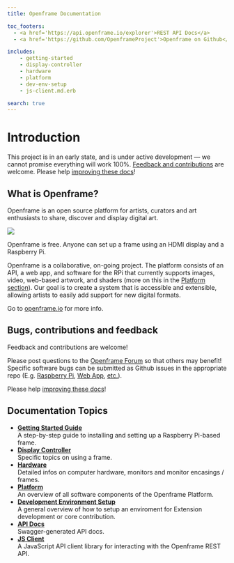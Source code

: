 ```yaml
---
title: Openframe Documentation

toc_footers:
  - <a href='https://api.openframe.io/explorer'>REST API Docs</a>
  - <a href='https://github.com/OpenframeProject'>Openframe on Github</a>

includes:
    - getting-started
    - display-controller
    - hardware
    - platform
    - dev-env-setup
    - js-client.md.erb

search: true
---
```


# Introduction

<aside id="header-notice" class="notice sticky">This project is in an early state, and is under active development — we cannot promise everything will work 100%. <a href="#bugs-contributions-and-feedback">Feedback and contributions</a> are welcome. Please help <a href="https://github.com/OpenframeProject/Openframe-Docs#how-to-contribute">improving these docs</a>!
</aside>

## What is Openframe?

Openframe is an open source platform for artists, curators and art enthusiasts to share, discover and display digital art.

![](https://openframeproject.github.io/img/topbox.jpg)

Openframe is free. Anyone can set up a frame using an HDMI display and a Raspberry Pi.

Openframe is a collaborative, on-going project. The platform consists of an API, a web app, and software for the RPi that currently supports images, video, web-based artwork, and shaders (more on this in the [Platform section](#platform)). Our goal is to create a system that is accessible and extensible, allowing artists to easily add support for new digital formats.

Go to [openframe.io](http://www.openframe.io) for more info.

## Bugs, contributions and feedback

Feedback and contributions are welcome!

Please post questions to the <a href='https://openframe.discourse.group/'>Openframe Forum</a> so that others may benefit! Specific software bugs can be submitted as Github issues in the appropriate repo (E.g. <a href="https://github.com/OpenframeProject/Openframe/issues">Raspberry Pi</a>, <a href="https://github.com/OpenframeProject/Openframe-WebApp/issues">Web App</a>, <a href="https://github.com/OpenframeProject/">etc.</a>).

Please help <a href="https://github.com/OpenframeProject/Openframe-Docs#how-to-contribute">improving these docs</a>!

## Documentation Topics

- **[Getting Started Guide](#getting-started)**  
  A step-by-step guide to installing and setting up a Raspberry Pi-based frame.
- **[Display Controller](#display-controller)**  
  Specific topics on using a frame.
- **[Hardware](#hardware)**  
  Detailed infos on computer hardware, monitors and monitor encasings / frames.
- **[Platform](#platform)**  
  An overview of all software components of the Openframe Platform.
- **[Development Environment Setup](#development-environment)**  
  A general overview of how to setup an enviroment for Extension development or core contribution.
- **[API Docs](https://api.openframe.io/explorer)**  
  Swagger-generated API docs.
- **[JS Client](#javascript-client)**  
  A JavaScript API client library for interacting with the Openframe REST API.